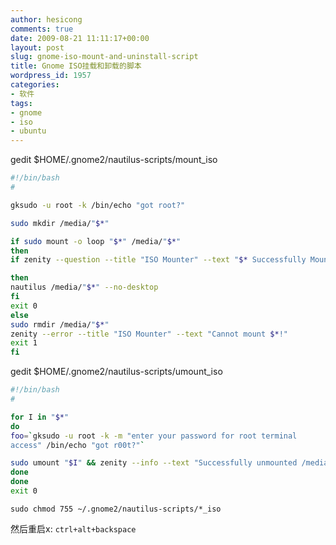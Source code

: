 ```yaml
---
author: hesicong
comments: true
date: 2009-08-21 11:11:17+00:00
layout: post
slug: gnome-iso-mount-and-uninstall-script
title: Gnome ISO挂载和卸载的脚本
wordpress_id: 1957
categories:
- 软件
tags:
- gnome
- iso
- ubuntu
---
```


gedit $HOME/.gnome2/nautilus-scripts/mount_iso

``` bash
#!/bin/bash
#

gksudo -u root -k /bin/echo "got root?"

sudo mkdir /media/"$*"

if sudo mount -o loop "$*" /media/"$*"
then
if zenity --question --title "ISO Mounter" --text "$* Successfully Mounted."

then
nautilus /media/"$*" --no-desktop
fi
exit 0
else
sudo rmdir /media/"$*"
zenity --error --title "ISO Mounter" --text "Cannot mount $*!"
exit 1
fi
```

gedit $HOME/.gnome2/nautilus-scripts/umount_iso

``` bash
#!/bin/bash
#

for I in "$*"
do
foo=`gksudo -u root -k -m "enter your password for root terminal
access" /bin/echo "got r00t?"`

sudo umount "$I" && zenity --info --text "Successfully unmounted /media/$I/" && sudo rmdir "/media/$I/"
done
done
exit 0
```

```
sudo chmod 755 ~/.gnome2/nautilus-scripts/*_iso
```

然后重启x: `ctrl+alt+backspace`
